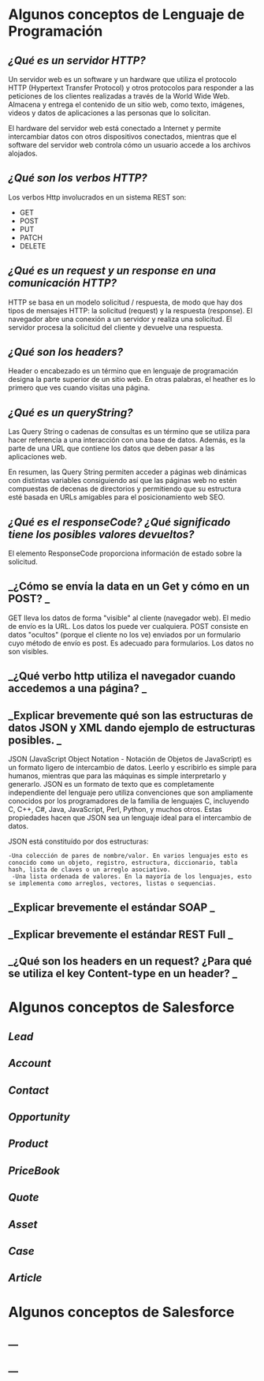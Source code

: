 # Algunos conceptos de Lenguaje de Programación 
## _¿Qué es un servidor HTTP?_

Un servidor web es un software y un hardware que utiliza el protocolo HTTP (Hypertext Transfer Protocol) y otros protocolos para responder a las peticiones de los clientes realizadas a través de la World Wide Web. Almacena y entrega el contenido de un sitio web, como texto, imágenes, videos y datos de aplicaciones a las personas que lo solicitan. 

El hardware del servidor web está conectado a Internet y permite intercambiar datos con otros dispositivos conectados, mientras que el software del servidor web controla cómo un usuario accede a los archivos alojados.

## _¿Qué son los verbos HTTP?_

Los verbos Http involucrados en un sistema REST son:

- GET
- POST
- PUT
- PATCH 
- DELETE

## _¿Qué es un request y un response en una comunicación HTTP?_

HTTP se basa en un modelo solicitud / respuesta, de modo que hay dos tipos de mensajes HTTP: la solicitud (request) y la respuesta (response). El navegador abre una conexión a un servidor y realiza una solicitud. El servidor procesa la solicitud del cliente y devuelve una respuesta.

## _¿Qué son los headers?_

Header o encabezado es un término que en lenguaje de programación designa la parte superior de un sitio web. En otras palabras, el heather es lo primero que ves cuando visitas una página.

## _¿Qué es un queryString?_

Las Query String o cadenas de consultas es un término que se utiliza para hacer referencia a una interacción con una base de datos. Además, es la parte de una URL que contiene los datos que deben pasar a las aplicaciones web.

En resumen, las Query String permiten acceder a páginas web dinámicas con distintas variables consiguiendo así que las páginas web no estén compuestas de decenas de directorios y permitiendo que su estructura esté basada en URLs amigables para el posicionamiento web SEO.


## _¿Qué es el responseCode? ¿Qué significado tiene los posibles valores devueltos?_

El elemento ResponseCode proporciona información de estado sobre la solicitud.


## _¿Cómo se envía la data en un Get y cómo en un POST? _

GET lleva los datos de forma "visible" al cliente (navegador web). El medio de envío es la URL. Los datos los puede ver cualquiera.
POST consiste en datos "ocultos" (porque el cliente no los ve) enviados por un formulario cuyo método de envío es post. Es adecuado para formularios. Los datos no son visibles.


## _¿Qué verbo http utiliza el navegador cuando accedemos a una página? _


## _Explicar brevemente qué son las estructuras de datos JSON y XML dando ejemplo de estructuras posibles. _

JSON (JavaScript Object Notation - Notación de Objetos de JavaScript) es un formato ligero de intercambio de datos. Leerlo y escribirlo es simple para humanos, mientras que para las máquinas es simple interpretarlo y generarlo. JSON es un formato de texto que es completamente independiente del lenguaje pero utiliza convenciones que son ampliamente conocidos por los programadores de la familia de lenguajes C, incluyendo C, C++, C#, Java, JavaScript, Perl, Python, y muchos otros. Estas propiedades hacen que JSON sea un lenguaje ideal para el intercambio de datos.

JSON está constituído por dos estructuras:

    -Una colección de pares de nombre/valor. En varios lenguajes esto es conocido como un objeto, registro, estructura, diccionario, tabla hash, lista de claves o un arreglo asociativo.
     -Una lista ordenada de valores. En la mayoría de los lenguajes, esto se implementa como arreglos, vectores, listas o sequencias.

## _Explicar brevemente el estándar SOAP _

## _Explicar brevemente el estándar REST Full _

## _¿Qué son los headers en un request? ¿Para qué se utiliza el key Content-type en un header? _


# Algunos conceptos de Salesforce
## _Lead_
## _Account_
## _Contact_
## _Opportunity_
## _Product_
## _PriceBook_
## _Quote_
## _Asset_
## _Case_
## _Article_


# Algunos conceptos de Salesforce
## __
## __
